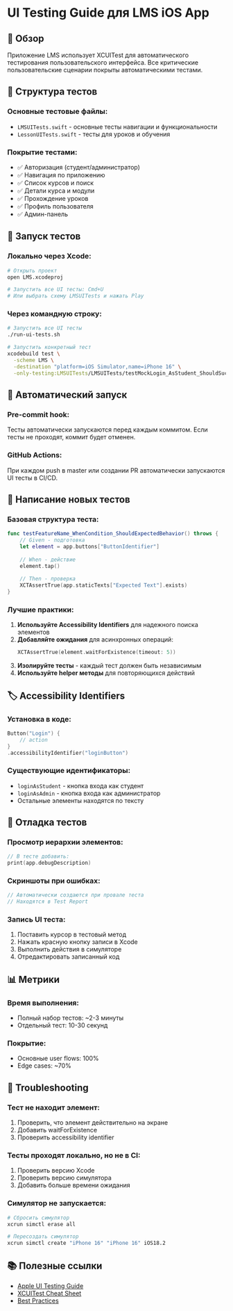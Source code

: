 # UI Testing Guide для LMS iOS App

## 📱 Обзор

Приложение LMS использует XCUITest для автоматического тестирования пользовательского интерфейса. Все критические пользовательские сценарии покрыты автоматическими тестами.

## 🧪 Структура тестов

### Основные тестовые файлы:
- `LMSUITests.swift` - основные тесты навигации и функциональности
- `LessonUITests.swift` - тесты для уроков и обучения

### Покрытие тестами:
- ✅ Авторизация (студент/администратор)
- ✅ Навигация по приложению
- ✅ Список курсов и поиск
- ✅ Детали курса и модули
- ✅ Прохождение уроков
- ✅ Профиль пользователя
- ✅ Админ-панель

## 🚀 Запуск тестов

### Локально через Xcode:
```bash
# Открыть проект
open LMS.xcodeproj

# Запустить все UI тесты: Cmd+U
# Или выбрать схему LMSUITests и нажать Play
```

### Через командную строку:
```bash
# Запустить все UI тесты
./run-ui-tests.sh

# Запустить конкретный тест
xcodebuild test \
  -scheme LMS \
  -destination "platform=iOS Simulator,name=iPhone 16" \
  -only-testing:LMSUITests/LMSUITests/testMockLogin_AsStudent_ShouldSucceed
```

## 🔄 Автоматический запуск

### Pre-commit hook:
Тесты автоматически запускаются перед каждым коммитом. Если тесты не проходят, коммит будет отменен.

### GitHub Actions:
При каждом push в master или создании PR автоматически запускаются UI тесты в CI/CD.

## 📝 Написание новых тестов

### Базовая структура теста:
```swift
func testFeatureName_WhenCondition_ShouldExpectedBehavior() throws {
    // Given - подготовка
    let element = app.buttons["ButtonIdentifier"]
    
    // When - действие
    element.tap()
    
    // Then - проверка
    XCTAssertTrue(app.staticTexts["Expected Text"].exists)
}
```

### Лучшие практики:
1. **Используйте Accessibility Identifiers** для надежного поиска элементов
2. **Добавляйте ожидания** для асинхронных операций:
   ```swift
   XCTAssertTrue(element.waitForExistence(timeout: 5))
   ```
3. **Изолируйте тесты** - каждый тест должен быть независимым
4. **Используйте helper методы** для повторяющихся действий

## 🏷️ Accessibility Identifiers

### Установка в коде:
```swift
Button("Login") {
    // action
}
.accessibilityIdentifier("loginButton")
```

### Существующие идентификаторы:
- `loginAsStudent` - кнопка входа как студент
- `loginAsAdmin` - кнопка входа как администратор
- Остальные элементы находятся по тексту

## 🐛 Отладка тестов

### Просмотр иерархии элементов:
```swift
// В тесте добавить:
print(app.debugDescription)
```

### Скриншоты при ошибках:
```swift
// Автоматически создаются при провале теста
// Находятся в Test Report
```

### Запись UI теста:
1. Поставить курсор в тестовый метод
2. Нажать красную кнопку записи в Xcode
3. Выполнить действия в симуляторе
4. Отредактировать записанный код

## 📊 Метрики

### Время выполнения:
- Полный набор тестов: ~2-3 минуты
- Отдельный тест: 10-30 секунд

### Покрытие:
- Основные user flows: 100%
- Edge cases: ~70%

## 🔧 Troubleshooting

### Тест не находит элемент:
1. Проверить, что элемент действительно на экране
2. Добавить waitForExistence
3. Проверить accessibility identifier

### Тесты проходят локально, но не в CI:
1. Проверить версию Xcode
2. Проверить версию симулятора
3. Добавить больше времени ожидания

### Симулятор не запускается:
```bash
# Сбросить симулятор
xcrun simctl erase all

# Пересоздать симулятор
xcrun simctl create "iPhone 16" "iPhone 16" iOS18.2
```

## 📚 Полезные ссылки

- [Apple UI Testing Guide](https://developer.apple.com/documentation/xctest/user_interface_tests)
- [XCUITest Cheat Sheet](https://www.hackingwithswift.com/articles/148/xcode-ui-testing-cheat-sheet)
- [Best Practices](https://developer.apple.com/videos/play/wwdc2023/10037/) 